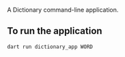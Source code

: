A Dictionary command-line application.

## To run the application

```
dart run dictionary_app WORD
```